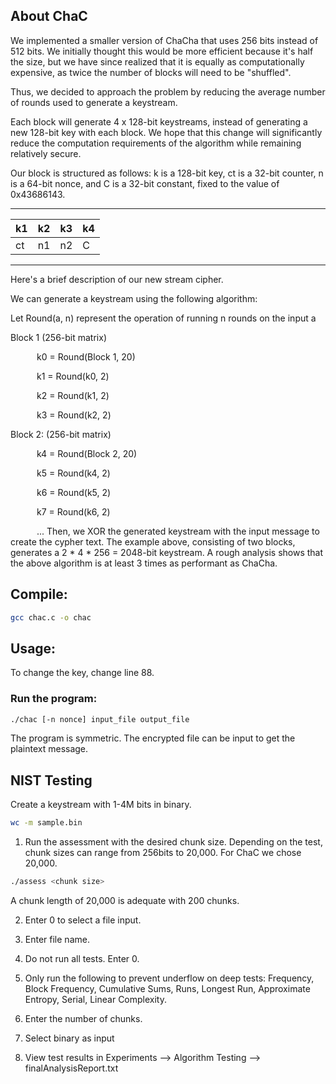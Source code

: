 
## About ChaC

We implemented a smaller version of ChaCha that uses 256 bits instead of 512 bits. We initially thought this would be more efficient because it's half the size, but we have since realized that it is equally as computationally expensive, as twice the number of blocks will need to be "shuffled".

Thus, we decided to approach the problem by reducing the average number of rounds used to generate a keystream.


Each block will generate 4 x 128-bit keystreams, instead of generating a new 128-bit key with each block. We hope that this change will significantly reduce the computation requirements of the algorithm while remaining relatively secure.


Our block is structured as follows: k is a 128-bit key, ct is a 32-bit counter, n is a 64-bit nonce, and C is a 32-bit constant, fixed to the value of 0x43686143.

---------------------
| k1 | k2 | k3 | k4 |
|----|----|----|----|
| ct | n1 | n2 | C  |
---------------------



Here's a brief description of our new stream cipher.


We can generate a keystream using the following algorithm:

Let Round(a, n) represent the operation of running n rounds on the input a

Block 1 (256-bit matrix)

      k0 = Round(Block 1, 20)

      k1 = Round(k0, 2)

      k2 = Round(k1, 2)

      k3 = Round(k2, 2)



Block 2: (256-bit matrix)

      k4 = Round(Block 2, 20)

      k5 = Round(k4, 2)

      k6 = Round(k5, 2)

      k7 = Round(k6, 2)



      ...
Then, we XOR the generated keystream with the input message to create the cypher text. The example above, consisting of two blocks, generates a 2 * 4 * 256 = 2048-bit keystream. A rough analysis shows that the above algorithm is at least 3 times as performant as ChaCha.


## Compile:
```sh
gcc chac.c -o chac
```

## Usage:

To change the key, change line 88.

### Run the program:
```sh
./chac [-n nonce] input_file output_file
```
The program is symmetric. The encrypted file can be input to get the plaintext message.



## NIST Testing

Create a keystream with 1-4M bits in binary.
```bash
wc -m sample.bin
```

1. Run the assessment with the desired chunk size. Depending on the test, chunk sizes can range from 256bits to 20,000. For ChaC we chose 20,000.

```bash
./assess <chunk size>
```
A chunk length of 20,000 is adequate with 200 chunks.

2. Enter 0 to select a file input.

3. Enter file name.

4. Do not run all tests. Enter 0.

5. Only run the following to prevent underflow on deep tests:
Frequency, Block Frequency, Cumulative Sums, Runs, Longest Run, Approximate Entropy, Serial, Linear Complexity.

6. Enter the number of chunks. 

7. Select binary as input

8. View test results in Experiments --> Algorithm Testing --> finalAnalysisReport.txt




